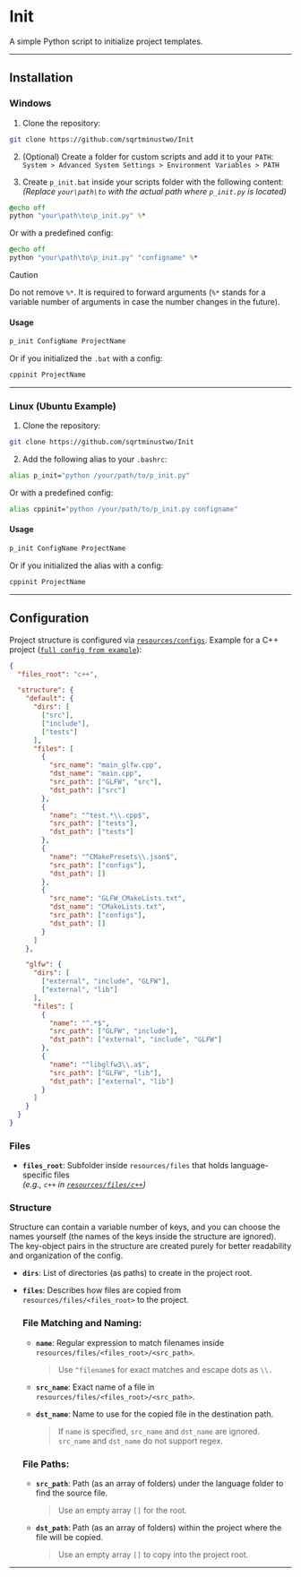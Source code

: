 # Init

A simple Python script to initialize project templates.

---

## Installation

### Windows

1. Clone the repository:
```bash
git clone https://github.com/sqrtminustwo/Init
```

2. (Optional) Create a folder for custom scripts and add it to your `PATH`:  
`System > Advanced System Settings > Environment Variables > PATH`

3. Create `p_init.bat` inside your scripts folder with the following content:  
*(Replace `your\path\to` with the actual path where `p_init.py` is located)*

```bat
@echo off
python "your\path\to\p_init.py" %*
```

Or with a predefined config:
```bat
@echo off
python "your\path\to\p_init.py" "configname" %*
```

> [!CAUTION]
> Do not remove `%*`. It is required to forward arguments (`%*` stands for a variable number of arguments in case the number changes in the future).

#### Usage
```bash
p_init ConfigName ProjectName
```

Or if you initialized the `.bat` with a config:
```bash
cppinit ProjectName
```

---

### Linux (Ubuntu Example)

1. Clone the repository:
```bash
git clone https://github.com/sqrtminustwo/Init
```

2. Add the following alias to your `.bashrc`:
```bash
alias p_init="python /your/path/to/p_init.py"
```

Or with a predefined config:
```bash
alias cppinit="python /your/path/to/p_init.py configname"
```

#### Usage
```bash
p_init ConfigName ProjectName
```

Or if you initialized the alias with a config:
```bash
cppinit ProjectName
```

---

## Configuration

Project structure is configured via [`resources/configs`](resources/configs). Example for a C++ project ([`full config from example`](resources/configs/cpp_glfw_win.json)):

```json
{
  "files_root": "c++",

  "structure": {
    "default": {
      "dirs": [
        ["src"],
        ["include"],
        ["tests"]
      ],
      "files": [
        {
          "src_name": "main_glfw.cpp",
          "dst_name": "main.cpp",
          "src_path": ["GLFW", "src"],
          "dst_path": ["src"]
        },
        {
          "name": "^test.*\\.cpp$",
          "src_path": ["tests"],
          "dst_path": ["tests"]
        },
        {
          "name": "^CMakePresets\\.json$",
          "src_path": ["configs"],
          "dst_path": []
        },
        {
          "src_name": "GLFW_CMakeLists.txt",
          "dst_name": "CMakeLists.txt",
          "src_path": ["configs"],
          "dst_path": []
        }
      ]
    },

    "glfw": {
      "dirs": [
        ["external", "include", "GLFW"],
        ["external", "lib"]
      ],
      "files": [
        {
          "name": "^.*$",
          "src_path": ["GLFW", "include"],
          "dst_path": ["external", "include", "GLFW"]
        },
        {
          "name": "^libglfw3\\.a$",
          "src_path": ["GLFW", "lib"],
          "dst_path": ["external", "lib"]
        }
      ]
    }
  }
}
```

### Files

- **`files_root`**: Subfolder inside `resources/files` that holds language-specific files  
  _(e.g., `c++` in [`resources/files/c++`](resources/files/c++))_

### Structure

Structure can contain a variable number of keys, and you can choose the names yourself (the names of the keys inside the structure are ignored). The key-object pairs in the structure are created purely for better readability and organization of the config.

- **`dirs`**: List of directories (as paths) to create in the project root.

- **`files`**: Describes how files are copied from `resources/files/<files_root>` to the project.

  ### File Matching and Naming:
  - **`name`**: Regular expression to match filenames inside `resources/files/<files_root>/<src_path>`.  
    > Use `^filename$` for exact matches and escape dots as `\\.`

  - **`src_name`**: Exact name of a file in `resources/files/<files_root>/<src_path>`.  
  - **`dst_name`**: Name to use for the copied file in the destination path.  
    > If `name` is specified, `src_name` and `dst_name` are ignored.  
    > `src_name` and `dst_name` do not support regex.

  ### File Paths:
  - **`src_path`**: Path (as an array of folders) under the language folder to find the source file.  
    > Use an empty array `[]` for the root.

  - **`dst_path`**: Path (as an array of folders) within the project where the file will be copied.  
    > Use an empty array `[]` to copy into the project root.

---
